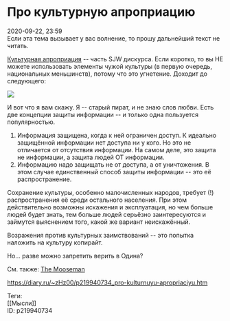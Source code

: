 Про культурную апроприацию
===========================

   
 2020-09-22, 23:59   
  Если эта тема вызывает у вас волнение, то прошу дальнейший текст не читать.   
   
  [Культурная апроприация](https://ru.wikipedia.org/wiki/%D0%9A%D1%83%D0%BB%D1%8C%D1%82%D1%83%D1%80%D0%BD%D0%B0%D1%8F_%D0%B0%D0%BF%D1%80%D0%BE%D0%BF%D1%80%D0%B8%D0%B0%D1%86%D0%B8%D1%8F)  -- часть SJW дискурса. Если коротко, то вы НЕ можете использовать элементы чужой культуры (в первую очередь, национальных меньшинств), потому что это угнетение. Доходит до следующего:   
   
  ![](https://i.imgur.com/0JOE7hy.png)    
   
 И вот что я вам скажу. Я -- старый пират, и не знаю слов любви. Есть две концепции защиты информации -- и только одна пользуется популярностью.   
   
 1. Информация защищена, когда к ней ограничен доступ. К идеально защищённой информации нет доступа ни у кого. Но это не отличается от отсутствия информации. На самом деле, это защита не информации, а защита людей ОТ информации.   
 2. Информацию надо защищать не от доступа, а от уничтожения. В этом случае единственный способ защиты информации -- это её распространение.   
   
 Сохранение культуры, особенно малочисленных народов, требует (!) распространения её среди остального населения. При этом действительно возможны искажения и эксплуатация, но чем больше людей будет знать, тем больше людей серьёзно заинтересуются и займутся выяснением того, какой же вариант неискажённый.   
   
 Возражения против культурных заимствований -- это попытка наложить на культуру копирайт.   
   
 Но... разве можно запретить верить в Одина?   
   
 См. также:  [The Mooseman](The%20Mooseman%20(Человеколось))    
    
 <https://diary.ru/~zHz00/p219940734_pro-kulturnuyu-apropriaciyu.htm>   
   
 Теги:   
 [[Мысли]]   
 ID: p219940734